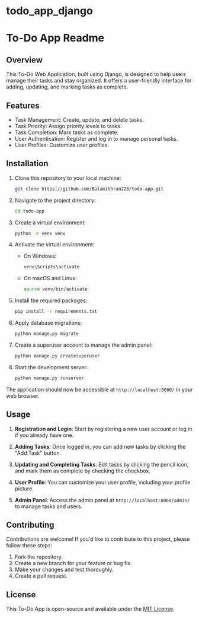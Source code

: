 # todo_app_django
# To-Do App Readme

## Overview

This To-Do Web Application, built using Django, is designed to help users manage their tasks and stay organized. It offers a user-friendly interface for adding, updating, and marking tasks as complete.

## Features

- Task Management: Create, update, and delete tasks.
- Task Priority: Assign priority levels to tasks.
- Task Completion: Mark tasks as complete.
- User Authentication: Register and log in to manage personal tasks.
- User Profiles: Customize user profiles.

## Installation

1. Clone this repository to your local machine:

   ```bash
   git clone https://github.com/Balamithran228/todo-app.git
   ```

2. Navigate to the project directory:

   ```bash
   cd todo-app
   ```

3. Create a virtual environment:

   ```bash
   python -m venv venv
   ```

4. Activate the virtual environment:

   - On Windows:

     ```bash
     venv\Scripts\activate
     ```

   - On macOS and Linux:

     ```bash
     source venv/bin/activate
     ```

5. Install the required packages:

   ```bash
   pip install -r requirements.txt
   ```

6. Apply database migrations:

   ```bash
   python manage.py migrate
   ```

7. Create a superuser account to manage the admin panel:

   ```bash
   python manage.py createsuperuser
   ```

8. Start the development server:

   ```bash
   python manage.py runserver
   ```

The application should now be accessible at `http://localhost:8000/` in your web browser.

## Usage

1. **Registration and Login**: Start by registering a new user account or log in if you already have one.

2. **Adding Tasks**: Once logged in, you can add new tasks by clicking the "Add Task" button.

3. **Updating and Completing Tasks**: Edit tasks by clicking the pencil icon, and mark them as complete by checking the checkbox.

4. **User Profile**: You can customize your user profile, including your profile picture.

5. **Admin Panel**: Access the admin panel at `http://localhost:8000/admin/` to manage tasks and users.

## Contributing

Contributions are welcome! If you'd like to contribute to this project, please follow these steps:

1. Fork the repository.
2. Create a new branch for your feature or bug fix.
3. Make your changes and test thoroughly.
4. Create a pull request.

## License

This To-Do App is open-source and available under the [MIT License](LICENSE.md).
